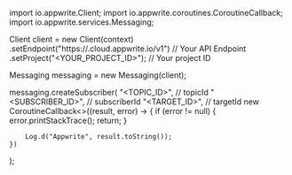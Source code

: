 import io.appwrite.Client;
import io.appwrite.coroutines.CoroutineCallback;
import io.appwrite.services.Messaging;

Client client = new Client(context)
    .setEndpoint("https://<REGION>.cloud.appwrite.io/v1") // Your API Endpoint
    .setProject("<YOUR_PROJECT_ID>"); // Your project ID

Messaging messaging = new Messaging(client);

messaging.createSubscriber(
    "<TOPIC_ID>", // topicId 
    "<SUBSCRIBER_ID>", // subscriberId 
    "<TARGET_ID>", // targetId 
    new CoroutineCallback<>((result, error) -> {
        if (error != null) {
            error.printStackTrace();
            return;
        }

        Log.d("Appwrite", result.toString());
    })
);

